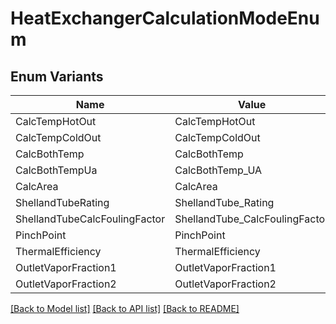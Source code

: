 # HeatExchangerCalculationModeEnum

## Enum Variants

| Name | Value |
|---- | -----|
| CalcTempHotOut | CalcTempHotOut |
| CalcTempColdOut | CalcTempColdOut |
| CalcBothTemp | CalcBothTemp |
| CalcBothTempUa | CalcBothTemp_UA |
| CalcArea | CalcArea |
| ShellandTubeRating | ShellandTube_Rating |
| ShellandTubeCalcFoulingFactor | ShellandTube_CalcFoulingFactor |
| PinchPoint | PinchPoint |
| ThermalEfficiency | ThermalEfficiency |
| OutletVaporFraction1 | OutletVaporFraction1 |
| OutletVaporFraction2 | OutletVaporFraction2 |


[[Back to Model list]](../README.md#documentation-for-models) [[Back to API list]](../README.md#documentation-for-api-endpoints) [[Back to README]](../README.md)


